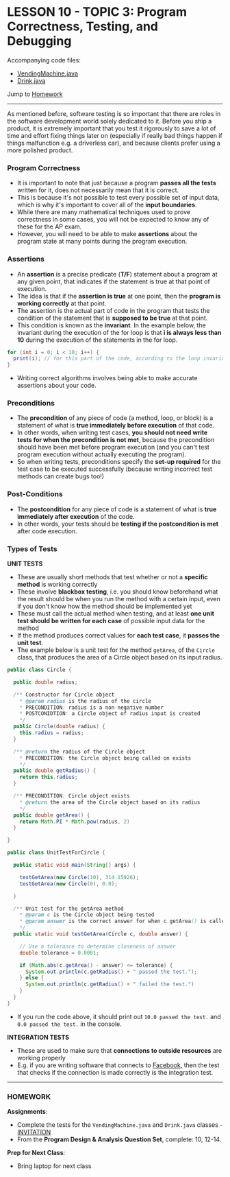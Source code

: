 # LESSON 10 - TOPIC 3: Program Correctness, Testing, and Debugging

Accompanying code files:
- [VendingMachine.java](https://github.com/APComputerScienceA/unit-test-practice/blob/master/VendingMachine.java)
- [Drink.java](https://github.com/APComputerScienceA/unit-test-practice/blob/master/Drink.java)

Jump to [Homework](#homework)

---

As mentioned before, software testing is so important that there are roles in the software development world solely dedicated to it. Before you ship a product, it is extremely important that you test it rigorously to save a lot of time and effort fixing things later on (especially if really bad things happen if things malfunction e.g. a driverless car), and because clients prefer using a more polished product.

### Program Correctness
- It is important to note that just because a program **passes all the tests** written for it, does not necessarily mean that it is correct.
- This is because it's not possible to test every possible set of input data, which is why it's important to cover all of the **input boundaries**.
- While there are many mathematical techniques used to prove correctness in some cases, you will not be expected to know any of these for the AP exam.
- However, you will need to be able to make **assertions** about the program state at many points during the program execution.

### Assertions
- An **assertion** is a precise predicate (**T/F**) statement about a program at any given point, that indicates if the statement is true at that point of execution.
- The idea is that if the **assertion is true** at one point, then the **program is working correctly** at that point.
- The assertion is the actual part of code in the program that tests the condition of the statement that is **supposed to be true** at that point.
- This condition is known as the **invariant**. In the example below, the invariant during the execution of the for loop is that **i is always less than 10** during the execution of the statements in the for loop.

```java
for (int i = 0; i < 10; i++) {
  print(i); // for this part of the code, according to the loop invariant, any value that is >= 10 should never be printed
}
```

- Writing correct algorithms involves being able to make accurate assertions about your code.

### Preconditions
- The **precondition** of any piece of code (a method, loop, or block) is a statement of what is **true immediately before execution** of that code.
- In other words, when writing test cases, **you should not need write tests for when the precondition is not met**, because the precondition should have been met before program execution (and you can't test program execution without actually executing the program).
- So when writing tests, preconditions specify the **set-up required** for the test case to be executed successfully (because writing incorrect test methods can create bugs too!)

### Post-Conditions
- The **postcondition** for any piece of code is a statement of what is **true immediately after execution** of the code.
- In other words, your tests should be **testing if the postcondition is met** after code execution.

### Types of Tests
**UNIT TESTS**
- These are usually short methods that test whether or not a **specific method** is working correctly
- These involve **blackbox testing**, i.e. you should know beforehand what the result should be when you run the method with a certain input, even if you don't know how the method should be implemented yet
- These must call the actual method when testing, and at least **one unit test should be written for each case** of possible input data for the method
- If the method produces correct values for **each test case**, it **passes the unit test**.
- The example below is a unit test for the method `getArea`, of the `Circle` class, that produces the area of a Circle object based on its input radius.

```java
public class Circle {

  public double radius;

  /** Constructor for Circle object
    * @param radius is the radius of the circle
    * PRECONDITION: radius is a non-negative number
    * POSTCONIDTION: a Circle object of radius input is created
    */
  public Circle(double radius) {
    this.radius = radius;
  }

  /** @return the radius of the Circle object
    * PRECONDITION: the Circle object being called on exists
    */
  public double getRadius() {
    return this.radius;
  }

  /** PRECONDITION: Circle object exists
    * @return the area of the Circle object based on its radius
    */
  public double getArea() {
    return Math.PI * Math.pow(radius, 2)
  }

}

public class UnitTestForCircle {

  public static void main(String[] args) {

    testGetArea(new Circle(10), 314.15926);
    testGetArea(new Circle(0), 0.0);

  }

  /** Unit test for the getArea method
    * @param c is the Circle object being tested
    * @param answer is the correct answer for when c.getArea() is called
    */
  public static void testGetArea(Circle c, double answer) {

    // Use a tolerance to determine closeness of answer
    double tolerance = 0.0001;

    if (Math.abs(c.getArea() - answer) <= tolerance) {
      System.out.println(c.getRadius() + " passed the test.");
    } else {
      System.out.println(c.getRadius() + " failed the test.")
    }
  }
}
```
- If you run the code above, it should print out `10.0 passed the test.` and `0.0 passed the test.` in the console.

**INTEGRATION TESTS**
- These are used to make sure that **connections to outside resources** are working properly
- E.g. if you are writing software that connects to [Facebook](https://www.facebook.com/), then the test that checks if the connection is made correctly is the integration test.

---

### HOMEWORK
**Assignments**:
- Complete the tests for the `VendingMachine.java` and `Drink.java` classes - [INVITATION](https://classroom.github.com/a/kxuqfOjg)
- From the **Program Design & Analysis Question Set**, complete: 10, 12-14.

**Prep for Next Class**:
- Bring laptop for next class
